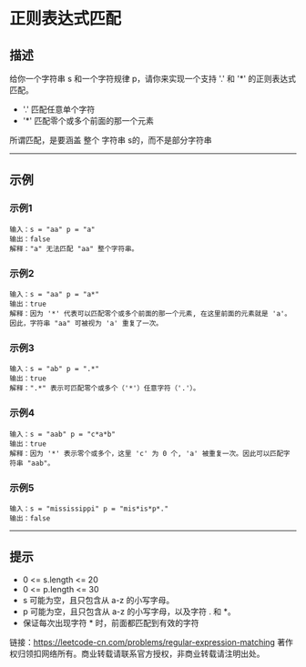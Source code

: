 # 正则表达式匹配
## 描述
给你一个字符串 s 和一个字符规律 p，请你来实现一个支持 '.' 和 '*' 的正则表达式匹配。  

- '.' 匹配任意单个字符  
- '*' 匹配零个或多个前面的那一个元素   

所谓匹配，是要涵盖 整个 字符串 s的，而不是部分字符串  

---

## 示例 
### 示例1 
    输入：s = "aa" p = "a" 
    输出：false 
    解释："a" 无法匹配 "aa" 整个字符串。 
### 示例2
    输入：s = "aa" p = "a*"  
    输出：true  
    解释：因为 '*' 代表可以匹配零个或多个前面的那一个元素, 在这里前面的元素就是 'a'。因此，字符串 "aa" 可被视为 'a' 重复了一次。  

### 示例3
    输入：s = "ab" p = ".*"
    输出：true
    解释：".*" 表示可匹配零个或多个（'*'）任意字符（'.'）。

### 示例4
    输入：s = "aab" p = "c*a*b"
    输出：true
    解释：因为 '*' 表示零个或多个，这里 'c' 为 0 个, 'a' 被重复一次。因此可以匹配字符串 "aab"。

### 示例5
    输入：s = "mississippi" p = "mis*is*p*."
    输出：false

---
## 提示
- 0 <= s.length <= 20
- 0 <= p.length <= 30
- s 可能为空，且只包含从 a-z 的小写字母。
- p 可能为空，且只包含从 a-z 的小写字母，以及字符 . 和 *。
- 保证每次出现字符 * 时，前面都匹配到有效的字符

链接：https://leetcode-cn.com/problems/regular-expression-matching
著作权归领扣网络所有。商业转载请联系官方授权，非商业转载请注明出处。